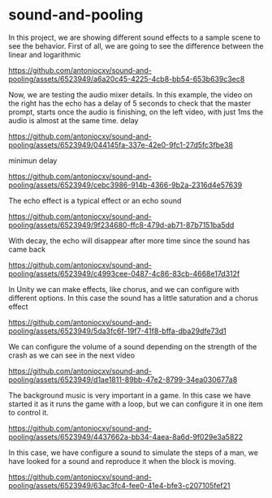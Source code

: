 # sound-and-pooling

In this project, we are showing different sound effects to a sample scene to see the behavior.
First of all, we are going to see the difference between the linear and logarithmic


https://github.com/antoniocxv/sound-and-pooling/assets/6523949/a6a20c45-4225-4cb8-bb54-653b639c3ec8




Now, we are testing the audio mixer details. In this example, the video on the right has the echo has a delay of 5 seconds to check that the master prompt, starts once the audio is finishing, on the left video, with just 1ms the audio is almost at the same time.
delay


https://github.com/antoniocxv/sound-and-pooling/assets/6523949/044145fa-337e-42e0-9fc1-27d5fc3fbe38



minimun delay 


https://github.com/antoniocxv/sound-and-pooling/assets/6523949/cebc3986-914b-4366-9b2a-2316d4e57639


The echo effect is a typical effect or an echo sound


https://github.com/antoniocxv/sound-and-pooling/assets/6523949/9f234680-ffc8-479d-ab71-87b7151ba5dd


With decay, the echo will disappear after more time since the sound has came back


https://github.com/antoniocxv/sound-and-pooling/assets/6523949/c4993cee-0487-4c86-83cb-4668e17d312f



In Unity we can make effects, like chorus, and we can configure with different options. In this case the sound has a little saturation and a chorus effect


https://github.com/antoniocxv/sound-and-pooling/assets/6523949/5da3fc6f-19f7-41f8-bffa-dba29dfe73d1



We can configure the volume of a sound depending on the strength of the crash as we can see in the next video


https://github.com/antoniocxv/sound-and-pooling/assets/6523949/d1ae1811-89bb-47e2-8799-34ea030677a8



The background music is very important in a game. In this case we have started it as it runs the game with a loop, but we can configure it in one item to control it.


https://github.com/antoniocxv/sound-and-pooling/assets/6523949/4437662a-bb34-4aea-8a6d-9f029e3a5822



In this case, we have configure a sound to simulate the steps of a man, we have looked for a sound and reproduce it when the block is moving.



https://github.com/antoniocxv/sound-and-pooling/assets/6523949/63ac3fc4-fee0-41e4-bfe3-c207105fef21


